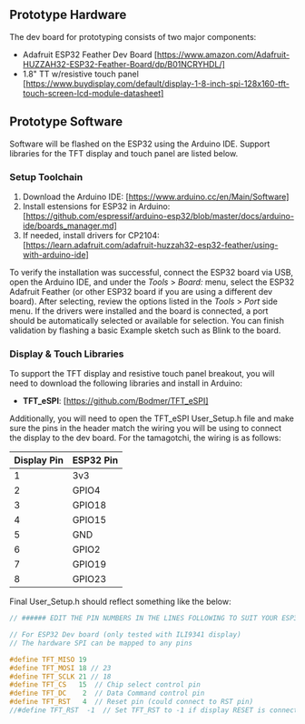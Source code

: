 ## Prototype Hardware ##

The dev board for prototyping consists of two major components:

* Adafruit ESP32 Feather Dev Board [https://www.amazon.com/Adafruit-HUZZAH32-ESP32-Feather-Board/dp/B01NCRYHDL/]
* 1.8" TT w/resistive touch panel [https://www.buydisplay.com/default/display-1-8-inch-spi-128x160-tft-touch-screen-lcd-module-datasheet]

## Prototype Software ##

Software will be flashed on the ESP32 using the Arduino IDE. Support libraries for the TFT display and touch panel are listed below.

### Setup Toolchain ###

1. Download the Arduino IDE: [https://www.arduino.cc/en/Main/Software]
2. Install estensions for ESP32 in Arduino: [https://github.com/espressif/arduino-esp32/blob/master/docs/arduino-ide/boards_manager.md]
3. If needed, install drivers for CP2104: [https://learn.adafruit.com/adafruit-huzzah32-esp32-feather/using-with-arduino-ide]

To verify the installation was successful, connect the ESP32 board via USB, open the Arduino IDE, and under the _Tools_ > _Board:_ menu, select the ESP32 Adafruit Feather (or other ESP32 board if you are using a different dev board). After selecting, review the options listed in the _Tools_ > _Port_ side menu. If the drivers were installed and the board is connected, a port should be automatically selected or available for selection. You can finish validation by flashing a basic Example sketch such as Blink to the board.

### Display & Touch Libraries ###

To support the TFT display and resistive touch panel breakout, you will need to download the following libraries and install in Arduino:

* **TFT_eSPI**: [https://github.com/Bodmer/TFT_eSPI]

Additionally, you will need to open the TFT_eSPI User_Setup.h file and make sure the pins in the header match the wiring you will be using to connect the display to the dev board. For the tamagotchi, the wiring is as follows:

Display Pin | ESP32 Pin
------------ | -------------
1 | 3v3
2 | GPIO4
3 | GPIO18
4 | GPIO15
5 | GND
6 | GPIO2
7 | GPIO19
8 | GPIO23

Final User_Setup.h should reflect something like the below:
```C++
// ###### EDIT THE PIN NUMBERS IN THE LINES FOLLOWING TO SUIT YOUR ESP32 SETUP   ######

// For ESP32 Dev board (only tested with ILI9341 display)
// The hardware SPI can be mapped to any pins

#define TFT_MISO 19
#define TFT_MOSI 18 // 23
#define TFT_SCLK 21 // 18
#define TFT_CS   15  // Chip select control pin
#define TFT_DC    2  // Data Command control pin
#define TFT_RST   4  // Reset pin (could connect to RST pin)
//#define TFT_RST  -1  // Set TFT_RST to -1 if display RESET is connected to ESP32 board RST
```

